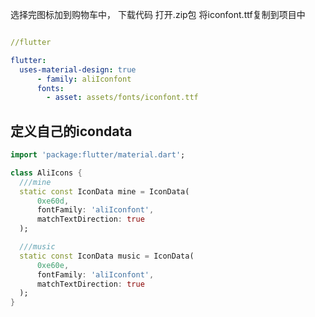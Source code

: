 选择完图标加到购物车中，
下载代码
打开.zip包
将iconfont.ttf复制到项目中

```yaml

//flutter

flutter:
  uses-material-design: true
      - family: aliIconfont
      fonts:
        - asset: assets/fonts/iconfont.ttf
```

## 定义自己的icondata
```dart
import 'package:flutter/material.dart';

class AliIcons {
  ///mine
  static const IconData mine = IconData(
      0xe60d,
      fontFamily: 'aliIconfont',
      matchTextDirection: true
  );

  ///music
  static const IconData music = IconData(
      0xe60e,
      fontFamily: 'aliIconfont',
      matchTextDirection: true
  );
}
```

